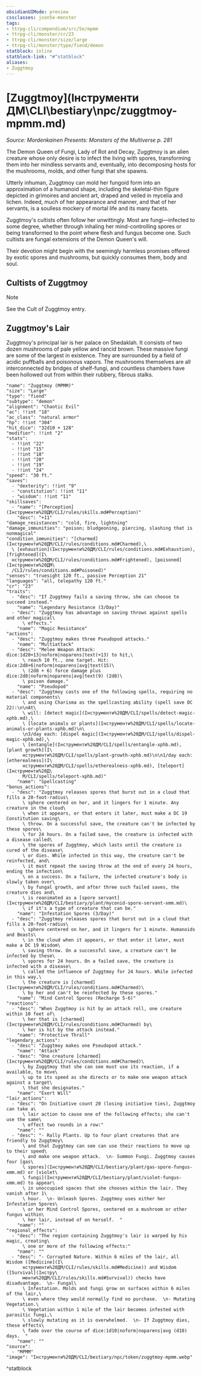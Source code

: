 ```yaml
---
obsidianUIMode: preview
cssclasses: json5e-monster
tags:
- ttrpg-cli/compendium/src/5e/mpmm
- ttrpg-cli/monster/cr/23
- ttrpg-cli/monster/size/large
- ttrpg-cli/monster/type/fiend/demon
statblock: inline
statblock-link: "#^statblock"
aliases:
- Zuggtmoy
---
```

# [Zuggtmoy](Інструменти ДМ\CLI\bestiary\npc/zuggtmoy-mpmm.md)
*Source: Mordenkainen Presents: Monsters of the Multiverse p. 281*  

The Demon Queen of Fungi, Lady of Rot and Decay, Zuggtmoy is an alien creature whose only desire is to infect the living with spores, transforming them into her mindless servants and, eventually, into decomposing hosts for the mushrooms, molds, and other fungi that she spawns.

Utterly inhuman, Zuggtmoy can mold her fungoid form into an approximation of a humanoid shape, including the skeletal-thin figure depicted in grimoires and ancient art, draped and veiled in mycelia and lichen. Indeed, much of her appearance and manner, and that of her servants, is a soulless mockery of mortal life and its many facets.

Zuggtmoy's cultists often follow her unwittingly. Most are fungi—infected to some degree, whether through inhaling her mind-controlling spores or being transformed to the point where flesh and fungus become one. Such cultists are fungal extensions of the Demon Queen's will.

Their devotion might begin with the seemingly harmless promises offered by exotic spores and mushrooms, but quickly consumes them, body and soul.

## Cultists of Zuggtmoy

> [!note]
> See the Cult of Zuggtmoy entry.

## Zuggtmoy's Lair

Zuggtmoy's principal lair is her palace on Shedaklah. It consists of two dozen mushrooms of pale yellow and rancid brown. These massive fungi are some of the largest in existence. They are surrounded by a field of acidic puffballs and poisonous vapors. The mushrooms themselves are all interconnected by bridges of shelf-fungi, and countless chambers have been hollowed out from within their rubbery, fibrous stalks.

```statblock
"name": "Zuggtmoy (MPMM)"
"size": "Large"
"type": "fiend"
"subtype": "demon"
"alignment": "Chaotic Evil"
"ac": !!int "18"
"ac_class": "natural armor"
"hp": !!int "304"
"hit_dice": "32d10 + 128"
"modifier": !!int "2"
"stats":
  - !!int "22"
  - !!int "15"
  - !!int "18"
  - !!int "20"
  - !!int "19"
  - !!int "24"
"speed": "30 ft."
"saves":
  - "dexterity": !!int "9"
  - "constitution": !!int "11"
  - "wisdom": !!int "11"
"skillsaves":
  - "name": "[Perception](Інструменти%20ДМ/CLI/rules/skills.md#Perception)"
    "desc": "+11"
"damage_resistances": "cold, fire, lightning"
"damage_immunities": "poison; bludgeoning, piercing, slashing that is nonmagical"
"condition_immunities": "[charmed](Інструменти%20ДМ/CLI/rules/conditions.md#Charmed),\
  \ [exhaustion](Інструменти%20ДМ/CLI/rules/conditions.md#Exhaustion), [frightened](І\
  нструменти%20ДМ/CLI/rules/conditions.md#Frightened), [poisoned](Інструменти%20ДМ\
  /CLI/rules/conditions.md#Poisoned)"
"senses": "truesight 120 ft., passive Perception 21"
"languages": "all, telepathy 120 ft."
"cr": "23"
"traits":
  - "desc": "If Zuggtmoy fails a saving throw, she can choose to succeed instead."
    "name": "Legendary Resistance (3/Day)"
  - "desc": "Zuggtmoy has advantage on saving throws against spells and other magical\
      \ effects."
    "name": "Magic Resistance"
"actions":
  - "desc": "Zuggtmoy makes three Pseudopod attacks."
    "name": "Multiattack"
  - "desc": "Melee Weapon Attack: dice:1d20+13|noform|noparens|text(+13) to hit,\
      \ reach 10 ft., one target. Hit: dice:2d8+6|noform|noparens|avg|text(15)\
      \ (2d8 + 6) force damage plus dice:2d8|noform|noparens|avg|text(9) (2d8)\
      \ poison damage."
    "name": "Pseudopod"
  - "desc": "Zuggtmoy casts one of the following spells, requiring no material components\
      \ and using Charisma as the spellcasting ability (spell save DC 22):\n\nAt\
      \ will: [detect magic](Інструменти%20ДМ/CLI/spells/detect-magic-xphb.md),\
      \ [locate animals or plants](Інструменти%20ДМ/CLI/spells/locate-animals-or-plants-xphb.md)\n\
      \n3/day each: [dispel magic](Інструменти%20ДМ/CLI/spells/dispel-magic-xphb.md),\
      \ [entangle](Інструменти%20ДМ/CLI/spells/entangle-xphb.md), [plant growth](І\
      нструменти%20ДМ/CLI/spells/plant-growth-xphb.md)\n\n1/day each: [etherealness](І\
      нструменти%20ДМ/CLI/spells/etherealness-xphb.md), [teleport](Інструменти%20Д\
      М/CLI/spells/teleport-xphb.md)"
    "name": "Spellcasting"
"bonus_actions":
  - "desc": "Zuggtmoy releases spores that burst out in a cloud that fills a 20-foot-radius\
      \ sphere centered on her, and it lingers for 1 minute. Any creature in the cloud\
      \ when it appears, or that enters it later, must make a DC 19 Constitution saving\
      \ throw. On a successful save, the creature can't be infected by these spores\
      \ for 24 hours. On a failed save, the creature is infected with a disease called\
      \ the spores of Zuggtmoy, which lasts until the creature is cured of the disease\
      \ or dies. While infected in this way, the creature can't be reinfected, and\
      \ it must repeat the saving throw at the end of every 24 hours, ending the infection\
      \ on a success. On a failure, the infected creature's body is slowly taken over\
      \ by fungal growth, and after three such failed saves, the creature dies and\
      \ is reanimated as a [spore servant](Інструменти%20ДМ/CLI/bestiary/plant/myconid-spore-servant-xmm.md)\
      \ if it's a type of creature that can be."
    "name": "Infestation Spores (3/Day)"
  - "desc": "Zuggtmoy releases spores that burst out in a cloud that fills a 20-foot-radius\
      \ sphere centered on her, and it lingers for 1 minute. Humanoids and Beasts\
      \ in the cloud when it appears, or that enter it later, must make a DC 19 Wisdom\
      \ saving throw. On a successful save, a creature can't be infected by these\
      \ spores for 24 hours. On a failed save, the creature is infected with a disease\
      \ called the influence of Zuggtmoy for 24 hours. While infected in this way,\
      \ the creature is [charmed](Інструменти%20ДМ/CLI/rules/conditions.md#Charmed)\
      \ by her and can't be reinfected by these spores."
    "name": "Mind Control Spores (Recharge 5-6)"
"reactions":
  - "desc": "When Zuggtmoy is hit by an attack roll, one creature within 10 feet of\
      \ her that is [charmed](Інструменти%20ДМ/CLI/rules/conditions.md#Charmed) by\
      \ her is hit by the attack instead."
    "name": "Protective Thrall"
"legendary_actions":
  - "desc": "Zuggtmoy makes one Pseudopod attack."
    "name": "Attack"
  - "desc": "One creature [charmed](Інструменти%20ДМ/CLI/rules/conditions.md#Charmed)\
      \ by Zuggtmoy that she can see must use its reaction, if a available, to move\
      \ up to its speed as she directs or to make one weapon attack against a target\
      \ that she designates."
    "name": "Exert Will"
"lair_actions":
  - "desc": "On Initiative count 20 (losing initiative ties), Zuggtmoy can take a\
      \ lair action to cause one of the following effects; she can't use the same\
      \ effect two rounds in a row:"
    "name": ""
  - "desc": "- Rally Plants. Up to four plant creatures that are friendly to Zuggtmoy\
      \ and that Zuggtmoy can see can use their reactions to move up to their speed\
      \ and make one weapon attack.  \n- Summon Fungi. Zuggtmoy causes four [gas\
      \ spores](Інструменти%20ДМ/CLI/bestiary/plant/gas-spore-fungus-xmm.md) or [violet\
      \ fungi](Інструменти%20ДМ/CLI/bestiary/plant/violet-fungus-xmm.md) to appear\
      \ in unoccupied spaces that she chooses within the lair. They vanish after 1\
      \ hour.  \n- Unleash Spores. Zuggtmoy uses either her Infestation Spores\
      \ or her Mind Control Spores, centered on a mushroom or other fungus within\
      \ her lair, instead of on herself.  "
    "name": ""
"regional_effects":
  - "desc": "The region containing Zuggtmoy's lair is warped by his magic, creating\
      \ one or more of the following effects:"
    "name": ""
  - "desc": "- Corrupted Nature. Within 6 miles of the lair, all Wisdom ([Medicine](І\
      нструменти%20ДМ/CLI/rules/skills.md#Medicine)) and Wisdom ([Survival](Інстру\
      менти%20ДМ/CLI/rules/skills.md#Survival)) checks have disadvantage.  \n- Fungal\
      \ Infestation. Molds and fungi grow on surfaces within 6 miles of the lair,\
      \ even where they would normally find no purchase.  \n- Mutating Vegetation.\
      \ Vegetation within 1 mile of the lair becomes infested with parasitic fungi,\
      \ slowly mutating as it is overwhelmed.  \n- If Zuggtmoy dies, these effects\
      \ fade over the course of dice:1d10|noform|noparens|avg (d10) days.  "
    "name": ""
"source":
  - "MPMM"
"image": "Інструменти%20ДМ/CLI/bestiary/npc/token/zuggtmoy-mpmm.webp"
```
^statblock